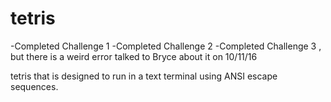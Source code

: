 # tetris
-Completed Challenge 1
-Completed Challenge 2
-Completed Challenge 3 , but there is a weird error talked to Bryce about it on 10/11/16



tetris that is designed to run in a text terminal using ANSI escape sequences. 
